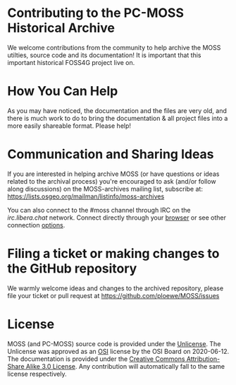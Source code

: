 # Contributing to the PC-MOSS Historical Archive

We welcome contributions from the community to help archive the MOSS utilties, 
source code and its documentation!  It is important that this important 
historical FOSS4G project live on.

# How You Can Help

As you may have noticed, the documentation and the files are very old, 
and there is much work to do to bring the documentation & all project files 
into a more easily shareable format.  Please help!  

# Communication and Sharing Ideas

If you are interested in helping archive MOSS (or have questions or ideas 
related to the archival process) you're encouraged to ask (and/or follow along
discussions) on the MOSS-archives mailing list, subscribe at: https://lists.osgeo.org/mailman/listinfo/moss-archives

You can also connect to the #moss channel through IRC on the *irc.libera.chat*
network.  Connect directly through your [browser](https://web.libera.chat/?channels=#moss) 
or see other connection [options](https://libera.chat).

# Filing a ticket or making changes to the GitHub repository

We warmly welcome ideas and changes to the archived repository, please 
file your ticket or pull request at https://github.com/ploewe/MOSS/issues

# License

MOSS (and PC-MOSS) source code is provided under the [Unlicense](https://github.com/ploewe/MOSS/blob/main/LICENSE). 
The Unlicense was approved as an [OSI](https://opensource.org/) license by the OSI Board on 
2020-06-12.  The documentation is provided under the [Creative Commons Attribution-Share Alike 3.0 License](https://creativecommons.org/licenses/by-sa/3.0/). 
Any contribution will automatically fall to the same license respectively.
